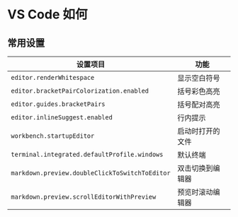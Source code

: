 # VS Code 如何

## 常用设置

| 设置项目                                       | 功能             |
| ---------------------------------------------- | ---------------- |
| `editor.renderWhitespace`                      | 显示空白符号     |
| `editor.bracketPairColorization.enabled`       | 括号彩色高亮     |
| `editor.guides.bracketPairs`                   | 括号配对高亮     |
| `editor.inlineSuggest.enabled`                 | 行内提示         |
| `workbench.startupEditor`                      | 启动时打开的文件 |
| `terminal.integrated.defaultProfile.windows`   | 默认终端         |
| `markdown.preview.doubleClickToSwitchToEditor` | 双击切换到编辑器 |
| `markdown.preview.scrollEditorWithPreview`     | 预览时滚动编辑器 |
